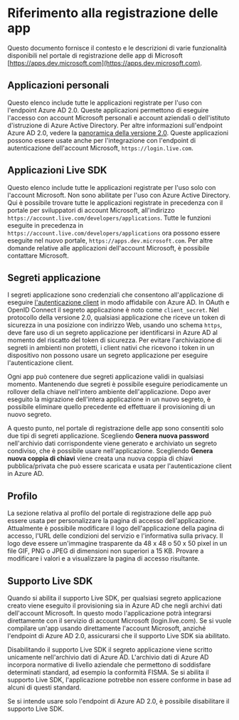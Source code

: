 <properties
	pageTitle="Guida del portale di registrazione delle app | Microsoft Azure"
	description="Descrizione delle varie funzionalità disponibili nel portale di registrazione delle app di Microsoft."
	services="active-directory"
	documentationCenter=""
	authors="dstrockis"
	manager="mbaldwin"
	editor=""/> 

<tags
	ms.service="active-directory"
	ms.workload="identity"
	ms.tgt_pltfrm="na"
	ms.devlang="na"
	ms.topic="article"
	ms.date="09/16/2016"
	ms.author="dastrock"/> 

# Riferimento alla registrazione delle app
Questo documento fornisce il contesto e le descrizioni di varie funzionalità disponibili nel portale di registrazione delle app di Microsoft [https://apps.dev.microsoft.com](https://apps.dev.microsoft.com).

## Applicazioni personali
Questo elenco include tutte le applicazioni registrate per l'uso con l'endpoint Azure AD 2.0. Queste applicazioni permettono di eseguire l'accesso con account Microsoft personali e account aziendali o dell'istituto d'istruzione di Azure Active Directory. Per altre informazioni sull'endpoint Azure AD 2.0, vedere la [panoramica della versione 2.0](active-directory-appmodel-v2-overview.md). Queste applicazioni possono essere usate anche per l'integrazione con l'endpoint di autenticazione dell'account Microsoft, `https://login.live.com`.

## Applicazioni Live SDK
Questo elenco include tutte le applicazioni registrate per l'uso solo con l'account Microsoft. Non sono abilitate per l'uso con Azure Active Directory. Qui è possibile trovare tutte le applicazioni registrate in precedenza con il portale per sviluppatori di account Microsoft, all'indirizzo `https://account.live.com/developers/applications`. Tutte le funzioni eseguite in precedenza in `https://account.live.com/developers/applications` ora possono essere eseguite nel nuovo portale, `https://apps.dev.microsoft.com`. Per altre domande relative alle applicazioni dell'account Microsoft, è possibile contattare Microsoft.

## Segreti applicazione
I segreti applicazione sono credenziali che consentono all'applicazione di eseguire [l'autenticazione client](http://tools.ietf.org/html/rfc6749#section-2.3) in modo affidabile con Azure AD. In OAuth e OpenID Connect il segreto applicazione è noto come `client_secret`. Nel protocollo della versione 2.0, qualsiasi applicazione che riceve un token di sicurezza in una posizione con indirizzo Web, usando uno schema `https`, deve fare uso di un segreto applicazione per identificarsi in Azure AD al momento del riscatto del token di sicurezza. Per evitare l'archiviazione di segreti in ambienti non protetti, i client nativi che ricevono i token in un dispositivo non possono usare un segreto applicazione per eseguire l'autenticazione client.

Ogni app può contenere due segreti applicazione validi in qualsiasi momento. Mantenendo due segreti è possibile eseguire periodicamente un rollover della chiave nell'intero ambiente dell'applicazione. Dopo aver eseguito la migrazione dell'intera applicazione in un nuovo segreto, è possibile eliminare quello precedente ed effettuare il provisioning di un nuovo segreto.

A questo punto, nel portale di registrazione delle app sono consentiti solo due tipi di segreti applicazione. Scegliendo **Genera nuova password** nell'archivio dati corrispondente viene generato e archiviato un segreto condiviso, che è possibile usare nell'applicazione. Scegliendo **Genera nuova coppia di chiavi** viene creata una nuova coppia di chiavi pubblica/privata che può essere scaricata e usata per l'autenticazione client in Azure AD.

## Profilo
La sezione relativa al profilo del portale di registrazione delle app può essere usata per personalizzare la pagina di accesso dell'applicazione. Attualmente è possibile modificare il logo dell'applicazione della pagina di accesso, l'URL delle condizioni del servizio e l'informativa sulla privacy. Il logo deve essere un'immagine trasparente da 48 x 48 o 50 x 50 pixel in un file GIF, PNG o JPEG di dimensioni non superiori a 15 KB. Provare a modificare i valori e a visualizzare la pagina di accesso risultante.

## Supporto Live SDK
Quando si abilita il supporto Live SDK, per qualsiasi segreto applicazione creato viene eseguito il provisioning sia in Azure AD che negli archivi dati dell'account Microsoft. In questo modo l'applicazione potrà integrarsi direttamente con il servizio di account Microsoft (login.live.com). Se si vuole compilare un'app usando direttamente l'account Microsoft, anziché l'endpoint di Azure AD 2.0, assicurarsi che il supporto Live SDK sia abilitato.

Disabilitando il supporto Live SDK il segreto applicazione viene scritto unicamente nell'archivio dati di Azure AD. L'archivio dati di Azure AD incorpora normative di livello aziendale che permettono di soddisfare determinati standard, ad esempio la conformità FISMA. Se si abilita il supporto Live SDK, l'applicazione potrebbe non essere conforme in base ad alcuni di questi standard.

Se si intende usare solo l'endpoint di Azure AD 2.0, è possibile disabilitare il supporto Live SDK.

<!---HONumber=AcomDC_0921_2016-->